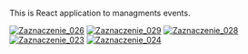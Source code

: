 This is React application to managments events.


<a href="https://ibb.co/h1SU66"><img src="https://thumb.ibb.co/h1SU66/Zaznaczenie_026.png" alt="Zaznaczenie_026" border="0"></a> 
<a href="https://ibb.co/eZ5tYm"><img src="https://thumb.ibb.co/eZ5tYm/Zaznaczenie_029.png" alt="Zaznaczenie_029" border="0"></a>
<a href="https://ibb.co/bUoDYm"><img src="https://thumb.ibb.co/bUoDYm/Zaznaczenie_028.png" alt="Zaznaczenie_028" border="0"></a>
<a href="https://ibb.co/kC3fDm"><img src="https://thumb.ibb.co/kC3fDm/Zaznaczenie_023.png" alt="Zaznaczenie_023" border="0"></a>
<a href="https://ibb.co/hMWBKR"><img src="https://thumb.ibb.co/hMWBKR/Zaznaczenie_024.png" alt="Zaznaczenie_024" border="0"></a> 


